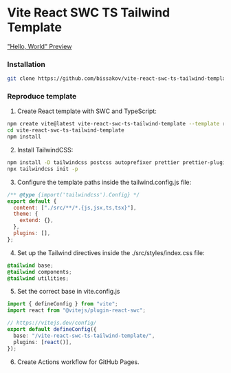 # Vite React SWC TS Tailwind Template

["Hello, World" Preview](https://bissakov.github.io/vite-react-swc-ts-tailwind-template/)

### Installation

```bash
git clone https://github.com/bissakov/vite-react-swc-ts-tailwind-template.git
```

### Reproduce template

1. Create React template with SWC and TypeScript:

```bash
npm create vite@latest vite-react-swc-ts-tailwind-template --template react-swc-ts
cd vite-react-swc-ts-tailwind-template
npm install
```

2. Install TailwindCSS:

```bash
npm install -D tailwindcss postcss autoprefixer prettier prettier-plugin-tailwindcss
npx tailwindcss init -p
```

3. Configure the template paths inside the tailwind.config.js file:

```js
/** @type {import('tailwindcss').Config} */
export default {
  content: ["./src/**/*.{js,jsx,ts,tsx}"],
  theme: {
    extend: {},
  },
  plugins: [],
};
```

4. Set up the Tailwind directives inside the ./src/styles/index.css file:

```css
@tailwind base;
@tailwind components;
@tailwind utilities;
```

5. Set the correct base in vite.config.js

```ts
import { defineConfig } from "vite";
import react from "@vitejs/plugin-react-swc";

// https://vitejs.dev/config/
export default defineConfig({
  base: "/vite-react-swc-ts-tailwind-template/",
  plugins: [react()],
});
```

6. Create Actions workflow for GitHub Pages.
